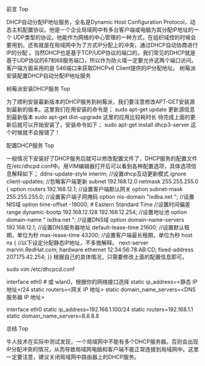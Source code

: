 前言
Top

DHCP自动分配IP地址服务，全名是Dynamic Host Configuration Protocol，动态主机配置协议。他是一个企业局域网中有多台客户端或电脑为其分配IP地址的一个 UDP类型的协议。他能作为网络的中心管理的一种方式，在组织域控的时候会要用到。还有就是在局域网中为了方式IP分配上的冲突，通过DHCP自动协商进行IP的分配 。当然DHCP也是基于TCP/UDP协议的端口的，我们常见的DHCP就是基于UDP协议的67和68服务端口，所以作为防火墙一定要允许这两个端口访问。客户端方面采用的是 546端口来获取DHCPv6 Client提供的IP分配地址。
树莓派安装配置DHCP自动分配IP地址服务

树莓派安装DHCP服务
Top

为了顺利安装最新版本的DHCP服务到树莓派，我们要注意修改APT-GET安装源到最新的版本。这里我们在用安装的命令是；
sudo apt-get update 更新源信息到最新版本
sudo apt-get dist-upgrade 这里的应用比较耗时长
待完成上面的更新后就可以开始安装了，安装命令如下；
sudo apt-get install dhcp3-server
这个时候就不会报错了！


配置DHCP服务
Top

一般情况下安装好了DHCP服务后就可以修改配置文件了，DHCP服务的配置文件在/etc/dhcpd.conf中。用VIM编辑器打开后可以看到各种配置选项，具体选项信息解释如下；
ddns-update-style interim; //设置dhcp互动更新模式
ignore client-updates; //忽略客户端更新
subnet 192.168.12.0 netmask 255.255.255.0 {
option routers 192.168.12.1; //设置客户端默认网关
option subnet-mask 255.255.255.0; //设置客户端子网掩码
option nis-domain "ixdba.net "; //设置NIS域
option time-offset -18000; # Eastern Standard Time //设置时间偏差
range dynamic-bootp 192.168.12.128 192.168.12.254; //设置地址池
option domain-name " ixdba.net "; //设置DNS域
option domain-name-servers 192.168.12.1; //设置DNS服务器地址
default-lease-time 21600; //设置默认租期，单位为秒
max-lease-time 43200; //设置客户端最长租期，单位为秒
host ns { //以下设定分配静态IP地址，不多做解释。
next-server marvin.RedHat.com;
hardware ethernet 12:34:56:78:AB:CD;
fixed-address 207.175.42.254;
}}
根据自己的具体情况，只需要修改上面的配置信息即可。


sudo vim /etc/dhcpcd.conf


interface eth0    # 或 wlan0，根据你的网络接口选择
static ip_address=<静态 IP 地址>/24
static routers=<网关 IP 地址>
static domain_name_servers=<DNS 服务器 IP 地址>



interface eth0
static ip_address=192.168.1.100/24
static routers=192.168.1.1
static domain_name_servers=8.8.8.8










总结
Top

牛人技术在实际中测试发现，一个局域网中不能有多个DHCP服务器。否则会出现IP分配冲突的情况，从而导致局域网电脑和客户端不能正常连接到局域网中。这里一定要注意，建议关闭局域网中路由器上的DHCP服务。 